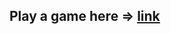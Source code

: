 ## Play a game here => <a href="https://replit.com/@SviatoslavBordovski/Hangman" target="_blank">link</a>
